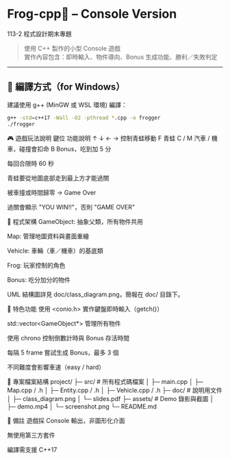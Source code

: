 # Frog-cpp🐸 – Console Version

113-2 程式設計期末專題  
> 使用 C++ 製作的小型 Console 遊戲  
> 實作內容包含：即時輸入、物件導向、Bonus 生成功能、勝利／失敗判定

---

## 🔧 編譯方式（for Windows）
建議使用 g++ (MinGW 或 WSL 環境) 編譯：

```bash
g++ -std=c++17 -Wall -O2 -pthread *.cpp -o frogger
./frogger
```
🎮 遊戲玩法說明
鍵位	功能說明
↑ ↓ ← →	控制青蛙移動
F	青蛙
C / M	汽車 / 機車，碰撞會扣命
B	Bonus，吃到加 5 分

每回合限時 60 秒

青蛙要從地圖底部走到最上方才能過關

被車撞或時間歸零 → Game Over

過關會顯示 "YOU WIN!!"，否則 "GAME OVER"

🧱 程式架構
GameObject: 抽象父類，所有物件共用

Map: 管理地圖資料與畫面重繪

Vehicle: 車輛（車／機車）的基底類

Frog: 玩家控制的角色

Bonus: 吃分加分的物件

UML 結構圖詳見 doc/class_diagram.png，簡報在 doc/ 目錄下。

🧪 特色功能
使用 <conio.h> 實作鍵盤即時輸入（getch()）

std::vector<GameObject*> 管理所有物件

使用 chrono 控制倒數計時與 Bonus 存活時間

每隔 5 frame 嘗試生成 Bonus，最多 3 個

不同難度會影響車速（easy / hard）

📁 專案檔案結構
project/
├─ src/              # 所有程式碼檔案
│  ├─ main.cpp
│  ├─ Map.cpp / .h
│  ├─ Entity.cpp / .h
│  ├─ Vehicle.cpp / .h
├─ doc/              # 說明用文件
│  ├─ class_diagram.png
│  └─ slides.pdf
├─ assets/           # Demo 錄影與截圖
│  ├─ demo.mp4
│  └─ screenshot.png
└─ README.md


📌 備註
遊戲採 Console 輸出，非圖形化介面

無使用第三方套件

編譯需支援 C++17
